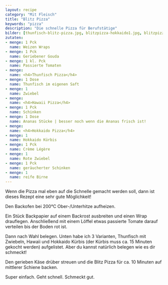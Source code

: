 ```yaml
---
layout: recipe
category: "Mit Fleisch"
title: "Blitz Pizza"
keywords: "pizza"
description: "Die schnelle Pizza für Berufstätige"
bilder: [thunfisch-blitz-pizza.jpg, blitzpizza-hokkaido1.jpg, blitzpizza-hokkaido2.jpg]
zutaten:
- menge: 1 Pck
  name: Weizen Wraps
- menge: 1 Pck
  name: Geriebener Gouda
- menge: 1 kl. Pck
  name: Passierte Tomaten
- menge: 
  name: <h4>Thunfisch Pizza</h4>
- menge: 1 Dose
  name: Thunfisch im eigenen Saft
- menge: 1
  name: Zwiebel
- menge: 
  name: <h4>Hawaii Pizza</h4>
- menge: 1 Pck
  name: Schinken
- menge: 1 Dose
  name: Ananas Stücke | besser noch wenn die Ananas frisch ist!
- menge:
  name: <h4>Hokkaido Pizza</h4>
- menge: 1
  name: Hokkaido Kürbis
- menge: 1 Pck
  name: Crème Légère
- menge: 1
  name: Rote Zwiebel
- menge: 1 Pck
  name: geräucherter Schinken
- menge: 1
  name: reife Birne
---
```

Wenn die Pizza mal eben auf die Schnelle gemacht werden soll, dann ist dieses Rezept eine sehr gute Möglichkeit!

Den Backofen bei 200°C Ober-/Unterhitze aufheizen.

Ein Stück Backpapier auf einem Backrost ausbreiten und einen Wrap drauflegen. Anschließend mit einem Löffel etwas passierte Tomate darauf verteilen bis der Boden rot ist.

Dann nach Wahl belegen. Unten habe ich 3 Varianten, Thunfisch mit Zwiebeln, Hawaii und Hokkaido Kürbis (der Kürbis muss ca. 15 Minuten gekocht werden) aufgelistet. Aber du kannst natürlich belegen wie es dir schmeckt!

Den gerieben Käse drüber streuen und die Blitz Pizza für ca. 10 Minuten auf mittlerer Schiene backen.

Super einfach. Geht schnell. Schmeckt gut.
